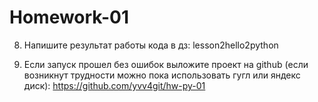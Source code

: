 # Homework-01

8. Напишите результат работы кода в дз:
lesson2hello2python

17. Если запуск прошел без ошибок выложите проект на github (если возникнут трудности можно пока использовать гугл или яндекс диск):
https://github.com/yvv4git/hw-py-01
